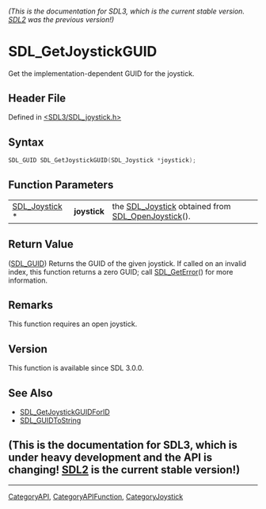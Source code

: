 ###### (This is the documentation for SDL3, which is the current stable version. [SDL2](https://wiki.libsdl.org/SDL2/) was the previous version!)
# SDL_GetJoystickGUID

Get the implementation-dependent GUID for the joystick.

## Header File

Defined in [<SDL3/SDL_joystick.h>](https://github.com/libsdl-org/SDL/blob/main/include/SDL3/SDL_joystick.h)

## Syntax

```c
SDL_GUID SDL_GetJoystickGUID(SDL_Joystick *joystick);
```

## Function Parameters

|                                |              |                                                                                        |
| ------------------------------ | ------------ | -------------------------------------------------------------------------------------- |
| [SDL_Joystick](SDL_Joystick) * | **joystick** | the [SDL_Joystick](SDL_Joystick) obtained from [SDL_OpenJoystick](SDL_OpenJoystick)(). |

## Return Value

([SDL_GUID](SDL_GUID)) Returns the GUID of the given joystick. If called on
an invalid index, this function returns a zero GUID; call
[SDL_GetError](SDL_GetError)() for more information.

## Remarks

This function requires an open joystick.

## Version

This function is available since SDL 3.0.0.

## See Also

- [SDL_GetJoystickGUIDForID](SDL_GetJoystickGUIDForID)
- [SDL_GUIDToString](SDL_GUIDToString)


## (This is the documentation for SDL3, which is under heavy development and the API is changing! [SDL2](https://wiki.libsdl.org/SDL2/) is the current stable version!)



----
[CategoryAPI](CategoryAPI), [CategoryAPIFunction](CategoryAPIFunction), [CategoryJoystick](CategoryJoystick)

